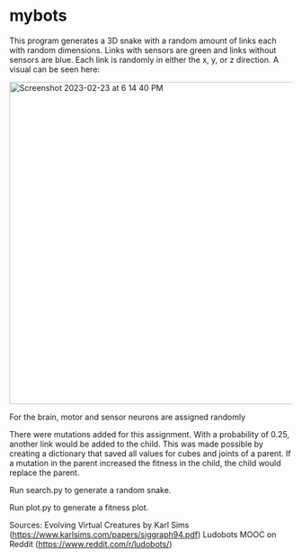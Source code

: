 # mybots

This program generates a 3D snake with a random amount of links each with random dimensions. Links with sensors are green and links without sensors are blue. Each link is randomly in either the x, y, or z direction. A visual can be seen here:

<img width="573" alt="Screenshot 2023-02-23 at 6 14 40 PM" src="https://user-images.githubusercontent.com/114442449/221060451-4109c0ea-9a85-4185-9de9-cda1e17ad9b7.png">

For the brain, motor and sensor neurons are assigned randomly

There were mutations added for this assignment. With a probability of 0.25, another link would be added to the child. This was made possible by creating a dictionary that saved all values for cubes and joints of a parent. If a mutation in the parent increased the fitness in the child, the child would replace the parent.

Run search.py to generate a random snake.

Run plot.py to generate a fitness plot.


Sources:
Evolving Virtual Creatures by Karl Sims (https://www.karlsims.com/papers/siggraph94.pdf)
Ludobots MOOC on Reddit (https://www.reddit.com/r/ludobots/)
